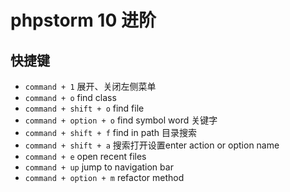 # phpstorm 10 进阶

## 快捷键

+ `command + 1` 展开、关闭左侧菜单
+ `command + o` find class
+ `command + shift + o` find file
+ `command + option + o` find symbol word 关键字
+ `command + shift + f` find in path 目录搜索
+ `command + shift + a` 搜索打开设置enter action or option name 
+ `command + e` open recent files
+ `command + up` jump to navigation bar
+ `command + option + m` refactor method